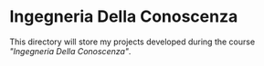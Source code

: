 # Ingegneria Della Conoscenza
This directory will store my projects developed during the course *"Ingegneria Della Conoscenza"*.